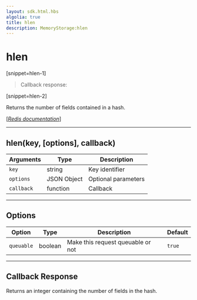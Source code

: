 ```yaml
---
layout: sdk.html.hbs
algolia: true
title: hlen
description: MemoryStorage:hlen
---
```

  

# hlen

[snippet=hlen-1]
> Callback response:

[snippet=hlen-2]

Returns the number of fields contained in a hash.

[[_Redis documentation_]](https://redis.io/commands/hlen)

---

## hlen(key, [options], callback)

| Arguments | Type | Description |
|---------------|---------|----------------------------------------|
| `key` | string | Key identifier |
| `options` | JSON Object | Optional parameters |
| `callback` | function | Callback |

---

## Options

| Option | Type | Description | Default |
|---------------|---------|----------------------------------------|---------|
| `queuable` | boolean | Make this request queuable or not  | `true` |

---

## Callback Response

Returns an integer containing the number of fields in the hash.
